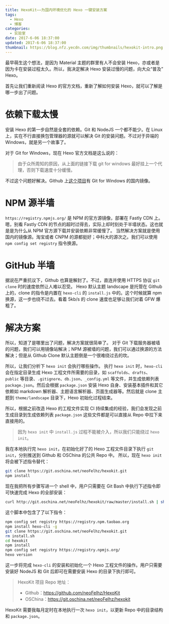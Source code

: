 ```yaml
---
title: HexoKit——为国内环境优化的 Hexo 一键安装方案
tags:
  - Hexo
  - 博客
categories:
  - 实验室
date: 2017-6-06 18:37:00
updated: 2017-6-06 18:37:00
thumbnail: https://blog.nfz.yecdn.com/img/thumbnails/hexokit-intro.png!blogth
---
```


最早萌生这个想法，是因为 Material 主题的群里有人不会安装 Hexo，亦或者是因为卡在安装过程太久。所以，我决定解决 Hexo 安装过慢的问题，向大众“普及” Hexo。

<!-- more -->

首先让我们重新阅读 Hexo 的官方文档，重新了解如何安装 Hexo，就可以了解是哪一步出了问题。

# 依赖下载太慢

安装 Hexo 的第一步自然是全套的依赖。Git 和 NodeJS 一个都不能少。在 Linux 上，实在不行直接换包管理器的源就可以解决 Git 的安装问题。不过对于异端的 Windows，就是另一个故事了。

对于 Git for Windows，现在 Hexo 官方文档是这么说的：

> 由于众所周知的原因，从上面的链接下载 git for windows 最好挂上一个代理，否则下载速度十分缓慢。

不过这个问题好解决。Github 上[这个项目](https://github.com/waylau/git-for-win)有 Git for Windows 的国内镜像。

# NPM 源半墙

`https://registry.npmjs.org/` 是 NPM 的官方源镜像，部署在 Fastly CDN 上。嗯，别看 Fastly CDN 的节点的超时过得去，实际上却时刻处于半墙状态。这也就是是为什么从 NPM 官方源下载并安装依赖非常缓慢了。
当然解决方案就是使用国内的镜像源。淘宝或者 CNPM 的源都挺好；中科大的源次之。我们可以使用 `npm config set registry` 指令换源。

# GitHub 半墙

据说在严重抗议下，Github 也算是解封了。不过，直连并使用 HTTPS 协议 `git clone` 时的速度依然让人难以忍受。
Hexo 默认主题 landscape 是托管在 Github 上的，clone 的指令是内置在 `hexo-cli` 的 `install.js` 中的。这个时候就算 npm 换源，这一步也绕不过去。看着 5kb/s 的 clone 速度也足够让我们对着 GFW 爆粗了。

# 解决方案

所以，知道了是哪里出了问题，解决方案就很简单了。
对于 Git 下载服务器被墙的问题，我们可以用镜像站解决；NPM 源被墙的问题，我们可以通过换源的方法解决；但是从 Github Clone 默认主题倒是一个很难绕过去的坎。

所以，让我们分析下 `hexo init` 会执行哪些操作。
执行 `hexo init` 时，`hexo-cli` 会在指定目录生成 Hexo 工程文件所需要的目录，如 `scaffolds`、`drafts`、`public` 等目录、`.gitignore`、`db.json`、`_config.yml` 等文件，并生成依赖列表 `package.json`。然后会根据 `package.json` 安装 Hexo 自身、安装基本插件和其它依赖如 markdown 解析器、主题语言解析器、页面生成器等。然后就是 clone 主题到 `theme/landscape` 目录下，Hexo 初始化过程结束。

所以，根据之前改造 Hexo 的工程文件实现 CI 持续集成的经验，我们会发现之前生成目录到生成依赖列表 `package.json` 这些文件都是可以直接从 Repo 中拉下来直接用的。

> 因为 `hexo init` 中 `install.js` 过程不能被介入，所以我们只能绕过 `hexo init`。

我在本地执行完 `hexo init`，在初始化好了的 Hexo 工程文件目录下执行 `git init`，分别推送到 Github 和 OSChina 的公共 Repo 中。
所以，现在 `hexo init` 将会被下述指令替代：

```bash
git clone https://git.oschina.net/neoFelhz/hexokit.git
npm install
```

现在我把所有步骤写进一个 shell 中，用户只需要在 Git Bash 中执行下述指令即可快速完成 Hexo 的全部安装：

```bash
curl http://git.oschina.net/neoFelhz/hexokit/raw/master/install.sh | sh
```

这个脚本中包含了了以下指令：

```bash
npm config set registry https://registry.npm.taobao.org
npm install hexo-cli -g
git clone https://git.oschina.net/neoFelhz/hexokit.git
rm install.sh
cd hexokit
npm install
npm config set registry https://registry.npmjs.org/
hexo version
```

这一步将完成 `hexo-cli` 的安装和初始化一个 Hexo 工程文件的操作。用户只需要安装好 NodeJS 和 Git 后即可在需要安装 Hexo 的目录下执行即可。

> HexoKit 项目 Repo 地址：
> - Github：https://github.com/neoFelhz/HexoKit
> - OSChina：https://git.oschina.net/neoFelhz/hexokit

HexoKit 需要我每月定时在本地执行一次 `hexo init`，以更新 Repo 中的目录结构和 `package.json`。
